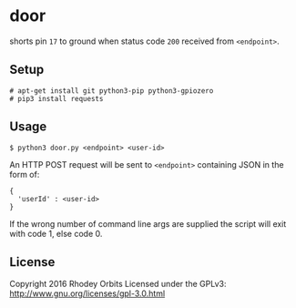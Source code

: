 # door

shorts pin `17` to ground when status code `200` received from `<endpoint>`.


## Setup
```
# apt-get install git python3-pip python3-gpiozero
# pip3 install requests
```


## Usage
```
$ python3 door.py <endpoint> <user-id>
```

An HTTP POST request will be sent to `<endpoint>` containing JSON in the form of:
```
{
  'userId' : <user-id>
}
```

If the wrong number of command line args are supplied the script will exit with code 1, else code 0.


## License
Copyright 2016 Rhodey Orbits
Licensed under the GPLv3: http://www.gnu.org/licenses/gpl-3.0.html


